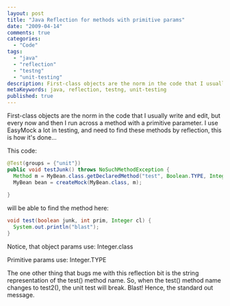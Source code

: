 ```yaml
---
layout: post
title: "Java Reflection for methods with primitive params"
date: "2009-04-14"
comments: true
categories:
  - "Code"
tags:
  - "java"
  - "reflection"
  - "testng"
  - "unit-testing"
description: First-class objects are the norm in the code that I usually write and edit, but every now and then I run across a method with a primitive parameter.  I use 
metaKeywords: java, reflection, testng, unit-testing
published: true
---
```


First-class objects are the norm in the code that I usually write and edit, but every now and then I run across a method with a primitive parameter.  I use EasyMock a lot in testing, and need to find these methods by reflection, this is how it's done...

<!--more-->

This code:

```java
@Test(groups = {"unit"})
public void testJunk() throws NoSuchMethodException {
  Method m = MyBean.class.getDeclaredMethod("test", Boolean.TYPE, Integer.TYPE, Integer.class);
  MyBean bean = createMock(MyBean.class, m);
  
}
```

will be able to find the method here:

```java
void test(boolean junk, int prim, Integer cl) {
  System.out.println("blast");
}
```

Notice, that object params use: Integer.class

Primitive params use: Integer.TYPE

The one other thing that bugs me with this reflection bit is the string representation of the test() method name.  So, when the test() method name changes to test2(), the unit test will break.  Blast!  Hence, the standard out message.

  
